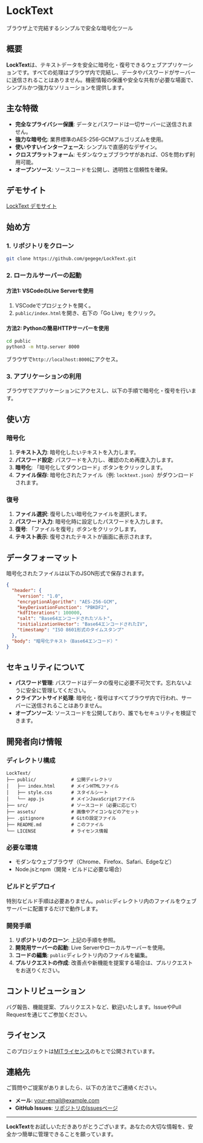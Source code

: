 
# **LockText**

ブラウザ上で完結するシンプルで安全な暗号化ツール

## **概要**

**LockText**は、テキストデータを安全に暗号化・復号できるウェブアプリケーションです。すべての処理はブラウザ内で完結し、データやパスワードがサーバーに送信されることはありません。機密情報の保護や安全な共有が必要な場面で、シンプルかつ強力なソリューションを提供します。

## **主な特徴**

- **完全なプライバシー保護**: データとパスワードは一切サーバーに送信されません。
- **強力な暗号化**: 業界標準のAES-256-GCMアルゴリズムを使用。
- **使いやすいインターフェース**: シンプルで直感的なデザイン。
- **クロスプラットフォーム**: モダンなウェブブラウザがあれば、OSを問わず利用可能。
- **オープンソース**: ソースコードを公開し、透明性と信頼性を確保。

## **デモサイト**

[LockText デモサイト](https://gegege.github.io/LockText/)  

## **始め方**

### **1. リポジトリをクローン**

```bash
git clone https://github.com/gegege/LockText.git
```

### **2. ローカルサーバーの起動**

#### **方法1: VSCodeのLive Serverを使用**

1. VSCodeでプロジェクトを開く。
2. `public/index.html`を開き、右下の「Go Live」をクリック。

#### **方法2: Pythonの簡易HTTPサーバーを使用**

```bash
cd public
python3 -m http.server 8000
```

ブラウザで`http://localhost:8000`にアクセス。

### **3. アプリケーションの利用**

ブラウザでアプリケーションにアクセスし、以下の手順で暗号化・復号を行います。

## **使い方**

### **暗号化**

1. **テキスト入力**: 暗号化したいテキストを入力します。
2. **パスワード設定**: パスワードを入力し、確認のため再度入力します。
3. **暗号化**: 「暗号化してダウンロード」ボタンをクリックします。
4. **ファイル保存**: 暗号化されたファイル（例: `locktext.json`）がダウンロードされます。

### **復号**

1. **ファイル選択**: 復号したい暗号化ファイルを選択します。
2. **パスワード入力**: 暗号化時に設定したパスワードを入力します。
3. **復号**: 「ファイルを復号」ボタンをクリックします。
4. **テキスト表示**: 復号されたテキストが画面に表示されます。

## **データフォーマット**

暗号化されたファイルは以下のJSON形式で保存されます。

```json
{
  "header": {
    "version": "1.0",
    "encryptionAlgorithm": "AES-256-GCM",
    "keyDerivationFunction": "PBKDF2",
    "kdfIterations": 100000,
    "salt": "Base64エンコードされたソルト",
    "initializationVector": "Base64エンコードされたIV",
    "timestamp": "ISO 8601形式のタイムスタンプ"
  },
  "body": "暗号化テキスト（Base64エンコード）"
}
```

## **セキュリティについて**

- **パスワード管理**: パスワードはデータの復号に必要不可欠です。忘れないように安全に管理してください。
- **クライアントサイド処理**: 暗号化・復号はすべてブラウザ内で行われ、サーバーに送信されることはありません。
- **オープンソース**: ソースコードを公開しており、誰でもセキュリティを検証できます。

## **開発者向け情報**

### **ディレクトリ構成**

```
LockText/
├── public/             # 公開ディレクトリ
│   ├── index.html      # メインHTMLファイル
│   ├── style.css       # スタイルシート
│   └── app.js          # メインJavaScriptファイル
├── src/                # ソースコード（必要に応じて）
├── assets/             # 画像やアイコンなどのアセット
├── .gitignore          # Gitの設定ファイル
├── README.md           # このファイル
└── LICENSE             # ライセンス情報
```

### **必要な環境**

- モダンなウェブブラウザ（Chrome、Firefox、Safari、Edgeなど）
- Node.jsとnpm（開発・ビルドに必要な場合）

### **ビルドとデプロイ**

特別なビルド手順は必要ありません。`public`ディレクトリ内のファイルをウェブサーバーに配置するだけで動作します。

### **開発手順**

1. **リポジトリのクローン**: 上記の手順を参照。
2. **開発用サーバーの起動**: Live Serverやローカルサーバーを使用。
3. **コードの編集**: `public`ディレクトリ内のファイルを編集。
4. **プルリクエストの作成**: 改善点や新機能を提案する場合は、プルリクエストをお送りください。

## **コントリビューション**

バグ報告、機能提案、プルリクエストなど、歓迎いたします。IssueやPull Requestを通じてご参加ください。

## **ライセンス**

このプロジェクトは[MITライセンス](LICENSE)のもとで公開されています。

## **連絡先**

ご質問やご提案がありましたら、以下の方法でご連絡ください。

- **メール**: your-email@example.com
- **GitHub Issues**: [リポジトリのIssuesページ](https://github.com/gegege/LockText/issues)

---

**LockText**をお試しいただきありがとうございます。あなたの大切な情報を、安全かつ簡単に管理できることを願っています。
